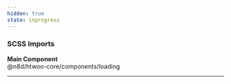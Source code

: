 ```yaml
---
hidden: true
state: inprogress
---
```


### SCSS Imports

**Main Component**\
@n8d/htwoo-core/components/loading

***